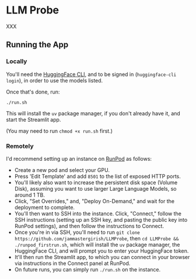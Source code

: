 # LLM Probe

XXX

## Running the App

### Locally

You'll need the [HuggingFace CLI](https://huggingface.co/docs/huggingface_hub/en/guides/cli), and to be signed in (`huggingface-cli login`), in order to use the models listed.

Once that's done, run:

`./run.sh`

This will install the `uv` package manager, if you don't already have it, and start the Streamlit app.

(You may need to run `chmod +x run.sh` first.)

### Remotely

I'd recommend setting up an instance on [RunPod](https://runpod.io?ref=avnw83xb) as follows:

- Create a new pod and select your GPU.
- Press 'Edit Template' and add `8501` to the list of exposed HTTP ports.
- You'll likely also want to increase the persistent disk space (Volume Disk), assuming you want to use larger Large Language Models, so around 1 TB.
- Click, "Set Overrides," and, "Deploy On-Demand," and wait for the deployment to complete.
- You'll then want to SSH into the instance. Click, "Connect," follow the SSH instructions (setting up an SSH key, and pasting the public key into RunPod settings), and then follow the instructions to Connect.
- Once you're in via SSH, you'll need to run `git clone https://github.com/jammastergirish/LLMProbe`, then `cd LLMProbe && ./runpod_firstrun.sh`, which will install the `uv` package manager, the HuggingFace CLI, and will prompt you to enter your HuggingFace token.
- It'll then run the Streamlit app, to which you can connect in your browser via instructions in the Connect panel at RunPod.
- On future runs, you can simply run `./run.sh` on the instance.

